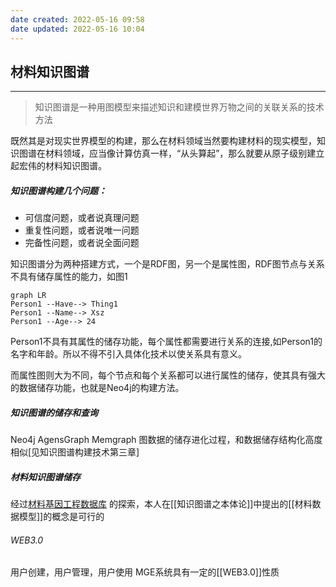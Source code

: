 ```yaml
---
date created: 2022-05-16 09:58
date updated: 2022-05-16 10:04
---
```


## 材料知识图谱

---

> 知识图谱是⼀种⽤图模型来描述知识和建模世界万物之间的关联关系的技术方法

既然其是对现实世界模型的构建，那么在材料领域当然要构建材料的现实模型，知识图谱在材料领域，应当像计算仿真一样，“从头算起”，那么就要从原子级别建立起宏伟的材料知识图谱。

##### 知识图谱构建几个问题：
- 可信度问题，或者说真理问题
- 重复性问题，或者说唯一问题
- 完备性问题，或者说全面问题


知识图谱分为两种搭建方式，一个是RDF图，另一个是属性图，RDF图节点与关系不具有储存属性的能力，如图1

```mermaid
graph LR
Person1 --Have--> Thing1
Person1 --Name--> Xsz
Person1 --Age--> 24
```
Person1不具有其属性的储存功能，每个属性都需要进行关系的连接,如Person1的名字和年龄。所以不得不引入具体化技术以使关系具有意义。

而属性图则大为不同，每个节点和每个关系都可以进行属性的储存，使其具有强大的数据储存功能，也就是Neo4j的构建方法。


#####  知识图谱的储存和查询

Neo4j
AgensGraph
Memgraph
图数据的储存进化过程，和数据储存结构化高度相似[见知识图谱构建技术第三章]

##### 材料知识图谱储存
经过[材料基因工程数据库](https://www.mgedata.cn/) 的探索，本人在[[知识图谱之本体论]]中提出的[[材料数据模型]]的概念是可行的
###### WEB3.0
用户创建，用户管理，用户使用
MGE系统具有一定的[[WEB3.0]]性质